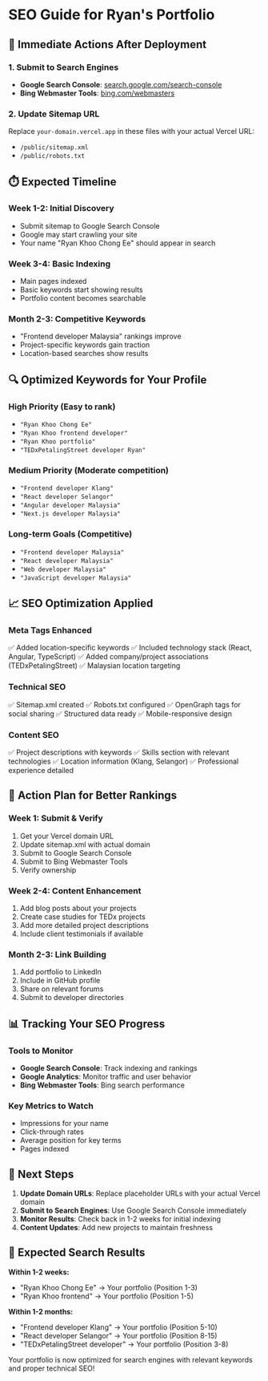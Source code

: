 # SEO Guide for Ryan's Portfolio

## 🚀 **Immediate Actions After Deployment**

### 1. **Submit to Search Engines**
- **Google Search Console**: [search.google.com/search-console](https://search.google.com/search-console)
- **Bing Webmaster Tools**: [bing.com/webmasters](https://www.bing.com/webmasters)

### 2. **Update Sitemap URL**
Replace `your-domain.vercel.app` in these files with your actual Vercel URL:
- `/public/sitemap.xml`
- `/public/robots.txt`

## ⏱️ **Expected Timeline**

### **Week 1-2**: Initial Discovery
- Submit sitemap to Google Search Console
- Google may start crawling your site
- Your name "Ryan Khoo Chong Ee" should appear in search

### **Week 3-4**: Basic Indexing
- Main pages indexed
- Basic keywords start showing results
- Portfolio content becomes searchable

### **Month 2-3**: Competitive Keywords
- "Frontend developer Malaysia" rankings improve
- Project-specific keywords gain traction
- Location-based searches show results

## 🔍 **Optimized Keywords for Your Profile**

### **High Priority (Easy to rank)**
- `"Ryan Khoo Chong Ee"`
- `"Ryan Khoo frontend developer"`
- `"Ryan Khoo portfolio"`
- `"TEDxPetalingStreet developer Ryan"`

### **Medium Priority (Moderate competition)**
- `"Frontend developer Klang"`
- `"React developer Selangor"`
- `"Angular developer Malaysia"`
- `"Next.js developer Malaysia"`

### **Long-term Goals (Competitive)**
- `"Frontend developer Malaysia"`
- `"React developer Malaysia"`
- `"Web developer Malaysia"`
- `"JavaScript developer Malaysia"`

## 📈 **SEO Optimization Applied**

### **Meta Tags Enhanced**
✅ Added location-specific keywords
✅ Included technology stack (React, Angular, TypeScript)
✅ Added company/project associations (TEDxPetalingStreet)
✅ Malaysian location targeting

### **Technical SEO**
✅ Sitemap.xml created
✅ Robots.txt configured
✅ OpenGraph tags for social sharing
✅ Structured data ready
✅ Mobile-responsive design

### **Content SEO**
✅ Project descriptions with keywords
✅ Skills section with relevant technologies
✅ Location information (Klang, Selangor)
✅ Professional experience detailed

## 🎯 **Action Plan for Better Rankings**

### **Week 1: Submit & Verify**
1. Get your Vercel domain URL
2. Update sitemap.xml with actual domain
3. Submit to Google Search Console
4. Submit to Bing Webmaster Tools
5. Verify ownership

### **Week 2-4: Content Enhancement**
1. Add blog posts about your projects
2. Create case studies for TEDx projects
3. Add more detailed project descriptions
4. Include client testimonials if available

### **Month 2-3: Link Building**
1. Add portfolio to LinkedIn
2. Include in GitHub profile
3. Share on relevant forums
4. Submit to developer directories

## 📊 **Tracking Your SEO Progress**

### **Tools to Monitor**
- **Google Search Console**: Track indexing and rankings
- **Google Analytics**: Monitor traffic and user behavior
- **Bing Webmaster Tools**: Bing search performance

### **Key Metrics to Watch**
- Impressions for your name
- Click-through rates
- Average position for key terms
- Pages indexed

## 🔧 **Next Steps**

1. **Update Domain URLs**: Replace placeholder URLs with your actual Vercel domain
2. **Submit to Search Engines**: Use Google Search Console immediately
3. **Monitor Results**: Check back in 1-2 weeks for initial indexing
4. **Content Updates**: Add new projects to maintain freshness

## 📝 **Expected Search Results**

**Within 1-2 weeks:**
- "Ryan Khoo Chong Ee" → Your portfolio (Position 1-3)
- "Ryan Khoo frontend" → Your portfolio (Position 1-5)

**Within 1-2 months:**
- "Frontend developer Klang" → Your portfolio (Position 5-10)
- "React developer Selangor" → Your portfolio (Position 8-15)
- "TEDxPetalingStreet developer" → Your portfolio (Position 3-8)

Your portfolio is now optimized for search engines with relevant keywords and proper technical SEO!